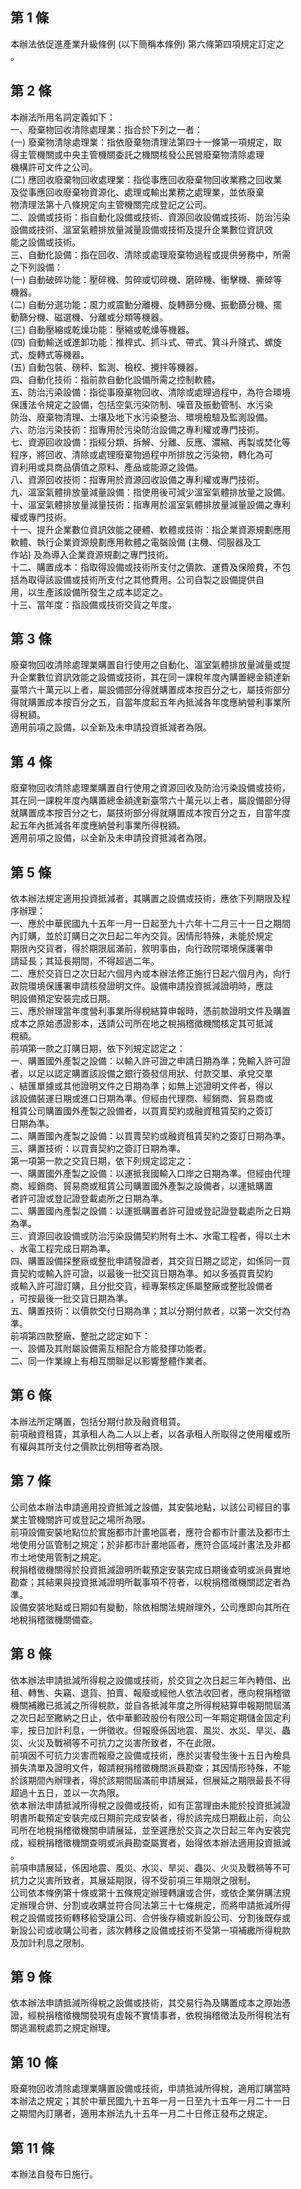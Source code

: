 第 1 條
-------
本辦法依促進產業升級條例 (以下簡稱本條例) 第六條第四項規定訂定之  
。

第 2 條
-------
本辦法所用名詞定義如下：  
一、廢棄物回收清除處理業：指合於下列之一者：  
 (一) 廢棄物清除處理業：指依廢棄物清理法第四十一條第一項規定，取  
      得主管機關或中央主管機關委託之機關核發公民營廢棄物清除處理  
      機構許可文件之公司。  
 (二) 應回收廢棄物回收處理業：指從事應回收廢棄物回收業務之回收業  
      及從事應回收廢棄物資源化、處理或輸出業務之處理業，並依廢棄  
      物清理法第十八條規定向主管機關完成登記之公司。  
二、設備或技術：指自動化設備或技術、資源回收設備或技術、防治污染  
    設備或技術、溫室氣體排放量減量設備或技術及提升企業數位資訊效  
    能之設備或技術。  
三、自動化設備：指在回收、清除或處理廢棄物過程或提供勞務中，所需  
    之下列設備：  
 (一) 自動破碎功能：壓碎機、剪碎或切碎機、磨碎機、衝擊機、撕碎等  
      機器。  
 (二) 自動分選功能：風力或震動分離機、旋轉篩分機、振動篩分機、擺  
      動篩分機、磁選機、分離或分類等機器。  
 (三) 自動壓縮或乾燥功能：壓縮或乾燥等機器。  
 (四) 自動輸送或進卸功能：推桿式、抓斗式、帶式、箕斗升降式、螺旋  
      式、旋轉式等機器。  
 (五) 自動包裝、磅秤、監測、檢校、攪拌等機器。  
四、自動化技術：指前款自動化設備所需之控制軟體。  
五、防治污染設備：指從事廢棄物回收、清除或處理過程中，為符合環境  
    保護法令規定之設備，包括空氣污染防制、噪音及振動管制、水污染  
    防治、廢棄物清理、土壤及地下水污染整治、環境檢驗及監測設備。  
六、防治污染技術：指專用於污染防治設備之專利權或專門技術。  
七、資源回收設備：指經分類、拆解、分離、反應、濃縮、再製或焚化等  
    程序，將回收、清除或處理廢棄物過程中所排放之污染物，轉化為可  
    資利用或具商品價值之原料、產品或能源之設備。  
八、資源回收技術：指專用於資源回收設備之專利權或專門技術。  
九、溫室氣體排放量減量設備：指使用後可減少溫室氣體排放量之設備。  
十、溫室氣體排放量減量技術：指專用於溫室氣體排放量減量設備之專利  
    權或專門技術。  
十一、提升企業數位資訊效能之硬體、軟體或技術：指企業資源規劃應用  
      軟體、執行企業資源規劃應用軟體之電腦設備 (主機、伺服器及工  
      作站) 及為導入企業資源規劃之專門技術。  
十二、購置成本：指取得設備或技術所支付之價款、運費及保險費，不包  
      括為取得該設備或技術所支付之其他費用。公司自製之設備提供自  
      用，以生產該設備所發生之成本認定之。  
十三、當年度：指設備或技術交貨之年度。

第 3 條
-------
廢棄物回收清除處理業購置自行使用之自動化、溫室氣體排放量減量或提  
升企業數位資訊效能之設備或技術，其在同一課稅年度內購置總金額達新  
臺幣六十萬元以上者，屬設備部分得就購置成本按百分之七，屬技術部分  
得就購置成本按百分之五，自當年度起五年內抵減各年度應納營利事業所  
得稅額。  
適用前項之設備，以全新及未申請投資抵減者為限。

第 4 條
-------
廢棄物回收清除處理業購置自行使用之資源回收及防治污染設備或技術，  
其在同一課稅年度內購置總金額達新臺幣六十萬元以上者，屬設備部分得  
就購置成本按百分之七，屬技術部分得就購置成本按百分之五，自當年度  
起五年內抵減各年度應納營利事業所得稅額。  
適用前項之設備，以全新及未申請投資抵減者為限。

第 5 條
-------
依本辦法規定適用投資抵減者，其購置之設備或技術，應依下列期限及程  
序辦理：  
一、應於中華民國九十五年一月一日起至九十六年十二月三十一日之期間  
    內訂購，並於訂購日之次日起二年內交貨。因情形特殊，未能於規定  
    期限內交貨者，得於期限屆滿前，敘明事由，向行政院環境保護署申  
    請延長；其延長期間，不得超過二年。  
二、應於交貨日之次日起六個月內或本辦法修正施行日起六個月內，向行  
    政院環境保護署申請核發證明文件。設備申請投資抵減證明時，應註  
    明設備預定安裝完成日期。  
三、應於辦理當年度營利事業所得稅結算申報時，憑前款證明文件及購置  
    成本之原始憑證影本，送請公司所在地之稅捐稽徵機關核定其可抵減  
    稅額。  
前項第一款之訂購日期，依下列規定認定之：  
一、購置國外產製之設備：以輸入許可證之申請日期為準；免輸入許可證  
    者，以足以認定購置該設備之銀行簽發信用狀、付款交單、承兌交單  
    、結匯單據或其他證明文件之日期為準；如無上述證明文件者，得以  
    該設備裝運日期或進口日期為準。但經由代理商、經銷商、貿易商或  
    租賃公司購置國外產製之設備者，以買賣契約或融資租賃契約之簽訂  
    日期為準。  
二、購置國內產製之設備：以買賣契約或融資租賃契約之簽訂日期為準。  
三、購置技術：以買賣契約之簽訂日期為準。  
第一項第一款之交貨日期，依下列規定認定之：  
一、購置國外產製之設備：以運抵我國輸入口岸之日期為準。但經由代理  
    商、經銷商、貿易商或租賃公司購置國外產製之設備者，以運抵購置  
    者許可證或登記證登載處所之日期為準。  
二、購置國內產製之設備：以運抵購置者許可證或登記證登載處所之日期  
    為準。  
三、資源回收設備或防治污染設備契約附有土木、水電工程者，得以土木  
    、水電工程完成日期為準。  
四、購置設備採整廠或整批申請發證者，其交貨日期之認定，如係同一買  
    賣契約或輸入許可證，以最後一批交貨日期為準。如以多張買賣契約  
    或輸入許可證訂購，且分批交貨，經專案核定係屬整廠或整批設備者  
    ，可按最後一批交貨日期為準。  
五、購置技術：以價款交付日期為準；其以分期付款者，以第一次交付為  
    準。  
前項第四款整廠、整批之認定如下：  
一、設備及其附屬設備需互相配合方能發揮功能者。  
二、同一作業線上有相互關聯足以影響整體作業者。

第 6 條
-------
本辦法所定購置，包括分期付款及融資租賃。  
前項融資租賃，其承租人為二人以上者，以各承租人所取得之使用權或所  
有權與其所支付之價款比例相等者為限。

第 7 條
-------
公司依本辦法申請適用投資抵減之設備，其安裝地點，以該公司經目的事  
業主管機關許可或登記之場所為限。  
前項設備安裝地點位於實施都市計畫地區者，應符合都市計畫法及都市土  
地使用分區管制之規定；於非都市計畫地區者，應符合區域計畫法及非都  
市土地使用管制之規定。  
稅捐稽徵機關得於投資抵減證明所載預定安裝完成日期後查明或派員實地  
勘查；其結果與投資抵減證明所載事項不符者，以稅捐稽徵機關認定者為  
準。  
設備安裝地點或日期如有變動，除依相關法規辦理外，公司應即向其所在  
地稅捐稽徵機關備查。

第 8 條
-------
依本辦法申請抵減所得稅之設備或技術，於交貨之次日起三年內轉借、出  
租、轉售、失竊、退貨、拍賣、報廢或經他人依法收回者，應向稅捐稽徵  
機關補繳已抵減之所得稅款，並自各抵減年度之所得稅結算申報期間屆滿  
之次日起至繳納之日止，依中華郵政股份有限公司一年期定期儲金固定利  
率，按日加計利息，一併徵收。但報廢係因地震、風災、水災、旱災、蟲  
災、火災及戰禍等不可抗力之災害所致者，不在此限。  
前項因不可抗力災害而報廢之設備或技術，應於災害發生後十五日內檢具  
損失清單及證明文件，報請稅捐稽徵機關派員勘查；其因情形特殊，不能  
於該期間內辦理者，得於該期間屆滿前申請展延，但展延之期限最長不得  
超過十五日，並以一次為限。  
依本辦法申請抵減所得稅之設備或技術，如有正當理由未能於投資抵減證  
明書所載預定安裝完成日期前完成安裝者，得於該完成日期截止前，向公  
司所在地稅捐稽徵機關申請展延，並至遲應於交貨之次日起三年內安裝完  
成，經稅捐稽徵機關查明或派員勘查屬實者，始得依本辦法適用投資抵減  
。  
前項申請展延，係因地震、風災、水災、旱災、蟲災、火災及戰禍等不可  
抗力之災害所致者，其展延期限，得不受前項三年期限之限制。  
公司依本條例第十條或第十五條規定辦理轉讓或合併，或依企業併購法規  
定辦理合併、分割或收購並符合同法第三十七條規定，而將申請抵減所得  
稅之設備或技術轉移給受讓公司、合併後存續或新設公司、分割後既存或  
新設公司或收購公司者，該次轉移之設備或技術不受第一項補繳所得稅款  
及加計利息之限制。

第 9 條
-------
依本辦法申請抵減所得稅之設備或技術，其交易行為及購置成本之原始憑  
證，經稅捐稽徵機關發現有虛報不實情事者，依稅捐稽徵法及所得稅法有  
關逃漏稅處罰之規定辦理。

第 10 條
--------
廢棄物回收清除處理業購置設備或技術，申請抵減所得稅，適用訂購當時  
本辦法之規定；其於中華民國九十五年一月一日至九十五年一月二十一日  
之期間內訂購者，適用本辦法九十五年一月二十日修正發布之規定。

第 11 條
--------
本辦法自發布日施行。

